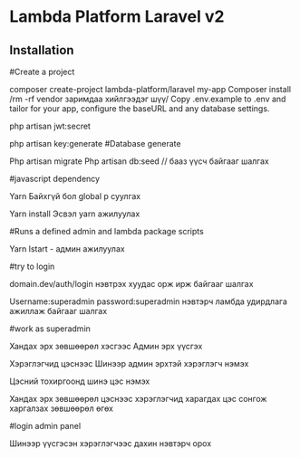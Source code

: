 # Lambda Platform Laravel v2

## Installation
#Create a project

composer create-project lambda-platform/laravel my-app
Composer install  /rm -rf vendor заримдаа хийлгээдэг шүү/
Copy .env.example to .env and tailor for your app, configure the baseURL and any database settings.

php artisan jwt:secret

php artisan key:generate
#Database generate

Php artisan migrate
Php artisan db:seed // бааз үүсч байгааг шалгах

#javascript dependency

Yarn Байхгүй бол global р суулгах

Yarn install Эсвэл yarn ажилуулах

#Runs a defined admin and lambda package scripts

Yarn lstart  - админ ажилуулах

#try to login

domain.dev/auth/login нэвтрэх хуудас орж ирж байгааг шалгах

Username:superadmin password:superadmin нэвтэрч ламбда удирдлага ажиллаж байгааг шалгах

#work as superadmin

Хандах эрх зөвшөөрөл хэсгээс Админ эрх үүсгэх

Хэрэглэгчид цэснээс Шинээр админ эрхтэй хэрэглэгч нэмэх

Цэсний тохиргоонд шинэ цэс нэмэх

Хандах эрх зөвшөөрөл цэснээс хэрэглэгчид харагдах цэс сонгож харгалзах зөвшөөрөл өгөх

#login admin panel

Шинээр үүсгэсэн хэрэглэгчээс дахин нэвтэрч орох

